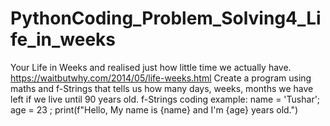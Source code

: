 # PythonCoding_Problem_Solving4_Life_in_weeks
Your Life in Weeks and realised just how little time we actually have.  https://waitbutwhy.com/2014/05/life-weeks.html  Create a program using maths and f-Strings that tells us how many days, weeks, months we have left if we live until 90 years old. f-Strings coding example: name = 'Tushar'; age = 23 ;
print(f"Hello, My name is {name} and I'm {age} years old.")

